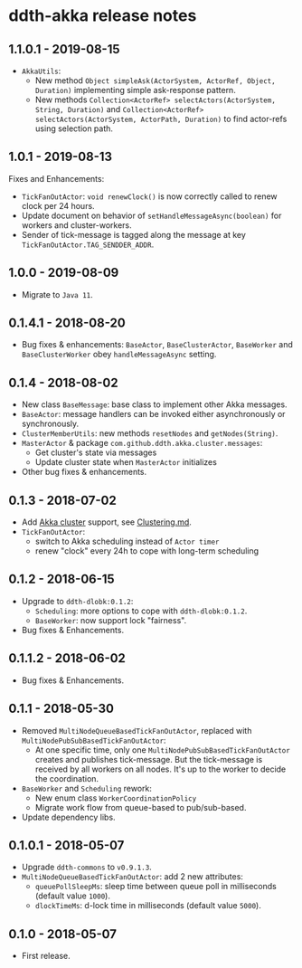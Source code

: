# ddth-akka release notes

## 1.1.0.1 - 2019-08-15

- `AkkaUtils`:
  - New method `Object simpleAsk(ActorSystem, ActorRef, Object, Duration)` implementing simple ask-response pattern.
  - New methods `Collection<ActorRef> selectActors(ActorSystem, String, Duration)` and `Collection<ActorRef> selectActors(ActorSystem, ActorPath, Duration)` to find actor-refs using selection path.


## 1.0.1 - 2019-08-13

Fixes and Enhancements:
- `TickFanOutActor`: `void renewClock()` is now correctly called to renew clock per 24 hours.
- Update document on behavior of `setHandleMessageAsync(boolean)` for workers and cluster-workers.
- Sender of tick-message is tagged along the message at key `TickFanOutActor.TAG_SENDDER_ADDR`.


## 1.0.0 - 2019-08-09

- Migrate to `Java 11`.


## 0.1.4.1 - 2018-08-20

- Bug fixes & enhancements: `BaseActor`, `BaseClusterActor`, `BaseWorker` and `BaseClusterWorker` obey `handleMessageAsync` setting.


## 0.1.4 - 2018-08-02

- New class `BaseMessage`: base class to implement other Akka messages.
- `BaseActor`: message handlers can be invoked either asynchronously or synchronously.
- `ClusterMemberUtils`: new methods `resetNodes` and `getNodes(String)`.
- `MasterActor` & package `com.github.ddth.akka.cluster.messages`:
  - Get cluster's state via messages
  - Update cluster state when `MasterActor` initializes
- Other bug fixes & enhancements.


## 0.1.3 - 2018-07-02

- Add [Akka cluster](https://doc.akka.io/docs/akka/2.5/index-cluster.html) support, see [Clustering.md](Clustering.md).
- `TickFanOutActor`:
  - switch to Akka scheduling instead of `Actor timer`
  - renew "clock" every 24h to cope with long-term scheduling


## 0.1.2 - 2018-06-15

- Upgrade to `ddth-dlobk:0.1.2`:
  - `Scheduling`: more options to cope with `ddth-dlobk:0.1.2`.
  - `BaseWorker`: now support lock "fairness".
- Bug fixes & Enhancements.


## 0.1.1.2 - 2018-06-02

- Bug fixes & Enhancements.


## 0.1.1 - 2018-05-30

- Removed `MultiNodeQueueBasedTickFanOutActor`, replaced with `MultiNodePubSubBasedTickFanOutActor`:
  - At one specific time, only one `MultiNodePubSubBasedTickFanOutActor` creates and publishes tick-message.
    But the tick-message is received by all workers on all nodes. It's up to the worker to decide the coordination.
- `BaseWorker` and `Scheduling` rework:
  - New enum class `WorkerCoordinationPolicy`
  - Migrate work flow from queue-based to pub/sub-based.
- Update dependency libs.


## 0.1.0.1 - 2018-05-07

- Upgrade `ddth-commons` to `v0.9.1.3`.
- `MultiNodeQueueBasedTickFanOutActor`: add 2 new attributes:
  - `queuePollSleepMs`: sleep time between queue poll in milliseconds (default value `1000`).
  - `dlockTimeMs`: d-lock time in milliseconds (default value `5000`).


## 0.1.0 - 2018-05-07

- First release.
